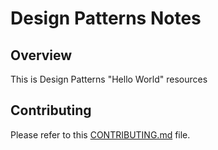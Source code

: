 # Design Patterns Notes

## Overview 


This is Design Patterns "Hello World" resources

## Contributing

Please refer to this [CONTRIBUTING.md](../CONTRIBUTING.md) file.




